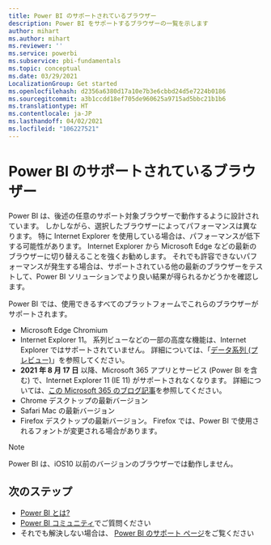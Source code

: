 ```yaml
---
title: Power BI のサポートされているブラウザー
description: Power BI をサポートするブラウザーの一覧を示します
author: mihart
ms.author: mihart
ms.reviewer: ''
ms.service: powerbi
ms.subservice: pbi-fundamentals
ms.topic: conceptual
ms.date: 03/29/2021
LocalizationGroup: Get started
ms.openlocfilehash: d2356a6380d17a10e7b3e6cbbd24d5e7224b0186
ms.sourcegitcommit: a3b1ccdd18ef705de960625a9715ad5bbc21b1b6
ms.translationtype: HT
ms.contentlocale: ja-JP
ms.lasthandoff: 04/02/2021
ms.locfileid: "106227521"
---
```

# <a name="supported-browsers-for-power-bi"></a>Power BI のサポートされているブラウザー

Power BI は、後述の任意のサポート対象ブラウザーで動作するように設計されています。 しかしながら、選択したブラウザーによってパフォーマンスは異なります。 特に Internet Explorer を使用している場合は、パフォーマンスが低下する可能性があります。 Internet Explorer から Microsoft Edge などの最新のブラウザーに切り替えることを強くお勧めします。 それでも許容できないパフォーマンスが発生する場合は、サポートされている他の最新のブラウザーをテストして、Power BI ソリューションでより良い結果が得られるかどうかを確認します。

Power BI では、使用できるすべてのプラットフォームでこれらのブラウザーがサポートされます。

- Microsoft Edge Chromium
- Internet Explorer 11。 系列ビューなどの一部の高度な機能は、Internet Explorer ではサポートされていません。 詳細については、「[データ系列 (プレビュー)](../collaborate-share/service-data-lineage.md)」を参照してください。
- **2021 年 8 月 17 日** 以降、Microsoft 365 アプリとサービス (Power BI を含む) で、Internet Explorer 11 (IE 11) がサポートされなくなります。 詳細については、[この Microsoft 365 のブログ記事](https://aka.ms/AA97tsw)を参照してください。
- Chrome デスクトップの最新バージョン
- Safari Mac の最新バージョン
- Firefox デスクトップの最新バージョン。 Firefox では、Power BI で使用されるフォントが変更される場合があります。 

> [!NOTE]
> Power BI は、iOS10 以前のバージョンのブラウザーでは動作しません。

## <a name="next-steps"></a>次のステップ
* [Power BI とは?](power-bi-overview.md)
* [Power BI コミュニティ](https://community.powerbi.com/)でご質問ください
* それでも解決しない場合は、 [Power BI のサポート ページ](https://powerbi.microsoft.com/support/)をご覧ください

